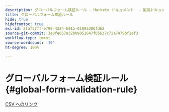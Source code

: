 ```yaml
---
description: グローバルフォーム検証ルール - Marketo ドキュメント  - 製品ドキュメント
title: グローバルフォーム検証ルール
hide: true
hidefromtoc: true
exl-id: 2faf57ff-e799-4224-b915-01895306fd62
source-git-commit: 3e9fe057a32b09051647f05637c72a7479bf1ef3
workflow-type: tm+mt
source-wordcount: '19'
ht-degree: 100%

---
```


# グローバルフォーム検証ルール {#global-form-validation-rule}

[CSV へのリンク](/help/marketo/product-docs/administration/setup-administration/assets/freemaildomains.csv)
